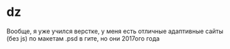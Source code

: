 # dz
Вообще, я уже учился верстке, у меня есть отличные адаптивные сайты (без js) по макетам .psd в гите, но они 2017ого года
